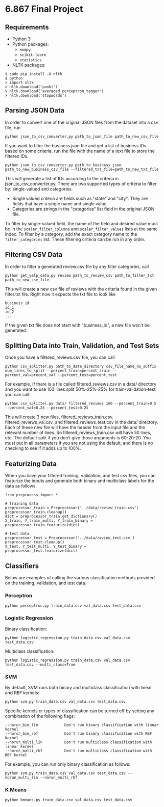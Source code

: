 # 6.867 Final Project

## Requirements
- Python 3
- Python packages:
   - `numpy`
   - `scikit-learn`
   - `statistics`
- NLTK packages:
```
$ sudo pip install -U nltk
$ python
> import nltk
> nltk.download('punkt')
> nltk.download('averaged_perceptron_tagger')
> nltk.download('stopwords')
```

## Parsing JSON Data
In order to convert one of the original JSON files from the dataset into a csv file, run
```
python json_to_csv_converter.py path_to_json_file path_to_new_csv_file
```

If you want to filter the business.json file and get a list of business IDs based on some criteria, run the file with the name of a text file to store the filtered IDs.
```
python json_to_csv_converter.py path_to_business_json path_to_new_business_csv_file --filtered_txt_file=path_to_new_txt_file
```
This will generate a list of IDs according to the criteria in json_to_csv_converter.py. There are two supported types of criteria to filter by: single-valued and categories.
  * Single valued criteria are fields such as "state" and "city". They are fields that have a single name and single value.
  * Categories are strings in the "categories" list field in the original JSON file.

To filter by single-valued field, the name of the field and desired value must be in the `scalar_filter_columns` and `scalar_filter_values` lists at the same index. To filter by a category, add the exact category name to the `filter_categories` list. These filtering criteria can be run in any order.

## Filtering CSV Data
In order to filter a generated review.csv file by any filter categories, call
```
python get_yelp_data.py review path_to_review_csv path_to_filter_txt path_to_new_csv_file
```
This will create a new csv file of reviews with the criteria found in the given filter.txt file. Right now it expects the txt file to look like
```
business_id
id_1
id_2
...
```
If the given txt file does not start with "business_id", a new file won't be generated.

## Splitting Data into Train, Validation, and Test Sets
Once you have a filtered_reviews.csv file, you can call
```
python csv_splitter.py path_to_data_directory csv_file_name_no_suffix num_lines_to_split --percent_train=percent_train --percent_val=precent_val --percent_test=percent_test
```
For example, if there is a file called filtered_reviews.csv in a data/ directory and you want to use 100 lines split 50%-25%-25% for train-validation-test, you can call
```
python csv_splitter.py data/ filtered_reviews 100 --percent_train=0.5 --percent_val=0.25 --percent_test=0.25
```
This will create 3 new files, filtered_reviews_train.csv, filtered_reviews_val.csv, and filtered_reviews_test.csv in the data/ directory. Each of these new file will have the header from the input file and the relevant number of lines. So filtered_reviews_train.csv will have 50 lines, etc. The default split if you don't give those arguments is 60-20-20. You must put in all parameters if you are not using the default, and there is no checking to see if it adds up to 100%.

## Featurizing Data
When you have your filtered training, validation, and test csv files, you can featurize the inputs and generate both binary and multiclass labels for the data as follows:
```
from preprocess import *

# training data
preprocessor_train = Preprocessor('../data/review_train.csv')
preprocessor_train.cleanup()
dict = preprocessor_train.get_dictionary()
X_train, Y_train_multi, Y_train_binary = preprocessor_train.featurize(dict)

# test data
preprocessor_test = Preprocessor('../data/review_test.csv')
preprocessor_test.cleanup()
X_test, Y_test_multi, Y_test_binary = preprocessor_test.featurize(dict)
```

## Classifiers
Below are examples of calling the various classification methods provided on the training, validation, and test data.

### Perceptron
```
python perceptron.py train_data.csv val_data.csv test_data.csv
```

### Logistic Regression
Binary classification:
```
python logistic_regression.py train_data.csv val_data.csv test_data.csv
```

Multiclass classification:
```
python logistic_regression.py train_data.csv val_data.csv test_data.csv --multi_class=True
```

### SVM
By default, SVM runs both binary and multiclass classification with linear and RBF kernels:
```
python svm.py train_data.csv val_data.csv test_data.csv
```

Specific kernels or types of classification can be turned off by setting any combination of the following flags:
```
--norun_bin_lin            Don't run binary classification with linear kernel
--norun_bin_rbf            Don't run binary classification with RBF kernel
--norun_multi_lin          Don't run multiclass classification with linear kernel
--norun_multi_rbf          Don't run multiclass classification with RBF kernel
```

For example, you can run only binary classification as follows:
```
python svm.py train_data.csv val_data.csv test_data.csv --norun_multi_lin --norun_multi_rbf
```

### K Means
```
python kmeans.py train_data.csv val_data.csv test_data.csv
```
